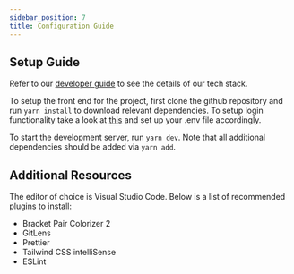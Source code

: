 ```yaml
---
sidebar_position: 7
title: Configuration Guide
---
```


## **Setup Guide**

Refer to our [developer guide](DeveloperGuide) to see the details of our tech
stack.

To setup the front end for the project, first clone the github repository and
run `yarn install` to download relevant dependencies. To setup login
functionality take a look at [this](DeveloperGuide#providers) and set up your
.env file accordingly.

To start the development server, run `yarn dev`. Note that all additional
dependencies should be added via `yarn add`.

## **Additional Resources**

The editor of choice is Visual Studio Code. Below is a list of recommended
plugins to install:

- Bracket Pair Colorizer 2
- GitLens
- Prettier
- Tailwind CSS intelliSense
- ESLint
